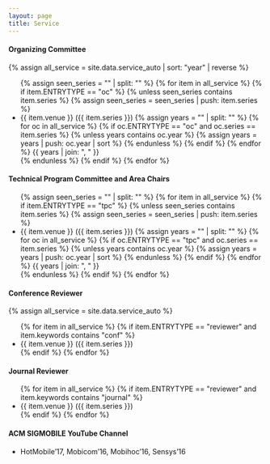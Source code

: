 ```yaml
---
layout: page
title: Service
---
```

#### Organizing Committee

{% assign all_service = site.data.service_auto | sort: "year" | reverse %}
<ul>
  {% assign seen_series = "" | split: "" %}
  {% for item in all_service %}
    {% if item.ENTRYTYPE == "oc" %}
      {% unless seen_series contains item.series %}
        {% assign seen_series = seen_series | push: item.series %}
        <li>{{ item.venue }} ({{ item.series }})
          {% assign years = "" | split: "" %}
          {% for oc in all_service %}
            {% if oc.ENTRYTYPE == "oc" and oc.series == item.series %}
              {% unless years contains oc.year %}
                {% assign years = years | push: oc.year | sort %}
              {% endunless %}
            {% endif %}
          {% endfor %}
          {{ years | join: ", " }}
        </li>
      {% endunless %}
    {% endif %}
  {% endfor %}
</ul>


<!-- * ACM International Conference on Mobile Systems, Applications, and Services (MobiSys'25)
* ACM Conference on Embedded Networked Sensor Systems (SenSys'25)
* ACM International Workshop on Mobile Computing Systems and Applications (HotMobile'25) -->

#### Technical Program Committee and Area Chairs

<ul>
  {% assign seen_series = "" | split: "" %}
  {% for item in all_service %}
    {% if item.ENTRYTYPE == "tpc" %}
      {% unless seen_series contains item.series %}
        {% assign seen_series = seen_series | push: item.series %}
        <li>{{ item.venue }} ({{ item.series }})
          {% assign years = "" | split: "" %}
          {% for oc in all_service %}
            {% if oc.ENTRYTYPE == "tpc" and oc.series == item.series %}
              {% unless years contains oc.year %}
                {% assign years = years | push: oc.year | sort %}
              {% endunless %}
            {% endif %}
          {% endfor %}
          {{ years | join: ", " }}
        </li>
      {% endunless %}
    {% endif %}
  {% endfor %}
</ul>


<!-- * ACM International Conference on Mobile Systems, Applications, and Services (MobiSys’23,'24,'25)
* ACM International Conference on Mobile Computing and Networking (MobiCom'25,'26)
* ACM Conference on Embedded Networked Sensor Systems (SenSys'25)
* USENIX Symposium on Networked Systems Design and Implementation (NSDI'25)
* IEEE Conference on Computer Communications (INFOCOM’24,'25)
* NDSS Symposium on Vehicle Security and Privacy (NDSS VehicleSec'24,'25)
* IEEE International Conference on Parallel and Distributed Systems (ICPADS’22)
* USENIX Symposium on Vehicle Security and Privacy (VehicleSec'25) -->

#### Conference Reviewer
{% assign all_service = site.data.service_auto %}
<ul>
  {% for item in all_service %}
    {% if item.ENTRYTYPE == "reviewer" and item.keywords contains "conf" %}
        <li>{{ item.venue }} ({{ item.series }})</li>
    {% endif %}
  {% endfor %}
</ul>

<!-- * IEEE/CVF Computer Vision and Pattern Recognition Conference (CVPR)
* IEEE/CVF International Conference on Computer Vision (ICCV)
* European Conference on Computer Vision (ECCV)
* Conference on Robot Learning (CoRL)
* IEEE International Conference on Robotics and Automation (ICRA)
* AAAI Conference on Artificial Intelligence (AAAI)
* International Conference for High Performance Computing, Networking, Storage, and Analysis (SC)
* ACM International Conference on Measurement and Modeling of Computer Systems (SIGMETRICS)
* ACM/IEEE Symposium on Edge Computing (SEC)
* ACM International Conference on Information Processing in Sensor Networks (IPSN)
* IEEE International Conference on Sensing, Communication and Networking (SECON)
* IEEE Vehicular Networking Conference (VNC)
* IEEE International Conference on Parallel and Distributed Systems (ICPADS) -->


#### Journal Reviewer

<ul>
  {% for item in all_service %}
    {% if item.ENTRYTYPE == "reviewer" and item.keywords contains "journal" %}
        <li>{{ item.venue }} ({{ item.series }})</li>
    {% endif %}
  {% endfor %}
</ul>

<!-- * IEEE Transactions on Networking (TON)
* IEEE Journal on Selected Areas in Communications (JSAC)
* IEEE Network Magazine
* IEEE Robotics and Automation Letters (RA-L)
* IEEE Transactions on Vehicular Technology (TVT)
* IEEE Transactions on Mobile Computing (TMC)
* IEEE Access
* IEEE Transactions on Cloud Computing (TCC)
* IEEE Transactions on Intelligent Transportation Systems (T-ITS)
* IEEE Internet of Things Journal (IoT-J)
* IEEE Vehicular Technology Magazine (VTM) -->

#### ACM SIGMOBILE YouTube Channel
* HotMobile’17, Mobicom’16, Mobihoc’16, Sensys’16
